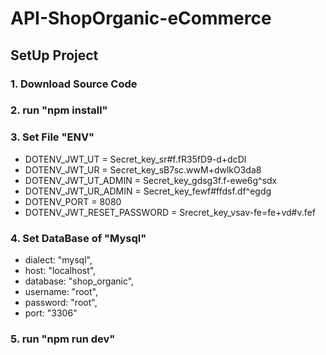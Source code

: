 # API-ShopOrganic-eCommerce

## SetUp Project
   
   ### 1. Download Source Code
   ### 2. run "npm install"
   ### 3. Set File "ENV"
   * DOTENV_JWT_UT = Secret_key_sr#f.fR35fD9-d+dcDl
   * DOTENV_JWT_UR = Secret_key_sB7sc.wwM+dwlkO3da8
   * DOTENV_JWT_UT_ADMIN = Secret_key_gdsg3f.f-ewe6g^sdx
   * DOTENV_JWT_UR_ADMIN = Secret_key_fewf#ffdsf.df^egdg
   * DOTENV_PORT = 8080
   * DOTENV_JWT_RESET_PASSWORD = Srecret_key_vsav-fe=fe+vd#v.fef
   ### 4. Set DataBase of "Mysql"
   * dialect: "mysql",
   * host: "localhost",
   * database: "shop_organic",
   * username: "root",
   * password: "root",
   * port: "3306"
   ### 5. run "npm run dev"

